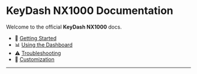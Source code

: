 # KeyDash NX1000 Documentation

Welcome to the official **KeyDash NX1000** docs.

- 🚀 [Getting Started](./Setup.md)  
- 📊 [Using the Dashboard](./tabs/Device.md)  
- ⚠️ [Troubleshooting](./Errors.md)  
- 🎨 [Customization](./customization/Customization.md)  
---

